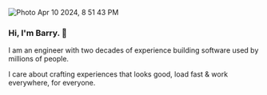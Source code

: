 
![Photo Apr 10 2024, 8 51 43 PM](https://github.com/barrymcgee/barrymcgee/assets/505570/68180a05-a2a6-46d2-980b-6e69b9adffb8)

### Hi, I'm Barry.  👋

I am an engineer with two decades of experience building software used by millions of people.

I care about crafting experiences that looks good, load fast & work everywhere, for everyone.
